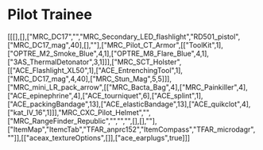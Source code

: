 # Pilot Trainee

[[[],[],["MRC_DC17","","MRC_Secondary_LED_flashlight","RD501_pistol",["MRC_DC17_mag",40],[],""],["MRC_Pilot_CT_Armor",[["ToolKit",1],["OPTRE_M2_Smoke_Blue",4,1],["OPTRE_M8_Flare_Blue",4,1],["3AS_ThermalDetonator",3,1]]],["MRC_SCT_Holster",[["ACE_Flashlight_XL50",1],["ACE_EntrenchingTool",1],["MRC_DC17_mag",4,40],["MRC_Stun_Mag",5,5]]],["MRC_mini_LR_pack_arrow",[["MRC_Bacta_Bag",4],["MRC_Painkiller",4],["ACE_epinephrine",4],["ACE_tourniquet",6],["ACE_splint",1],["ACE_packingBandage",13],["ACE_elasticBandage",13],["ACE_quikclot",4],["kat_IV_16",1]]],"MRC_CXC_Pilot_Helmet","",["MRC_RangeFinder_Republic","","","",[],[],""],["ItemMap","ItemcTab","TFAR_anprc152","ItemCompass","TFAR_microdagr",""]],[["aceax_textureOptions",[]],["ace_earplugs",true]]]